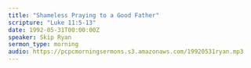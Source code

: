 ```yaml
---
title: "Shameless Praying to a Good Father"
scripture: "Luke 11:5-13"
date: 1992-05-31T00:00:00Z
speaker: Skip Ryan
sermon_type: morning
audio: https://pcpcmorningsermons.s3.amazonaws.com/19920531ryan.mp3 
---
```



